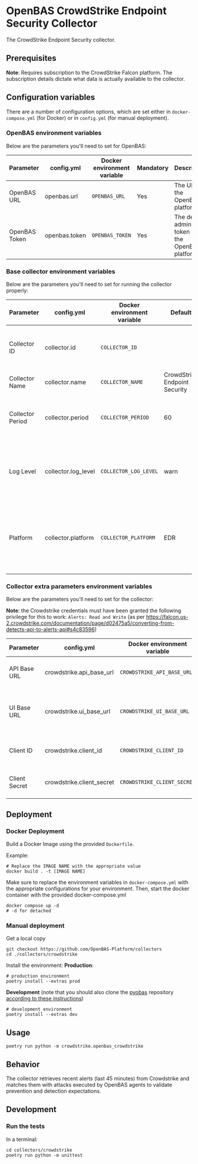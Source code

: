 # OpenBAS CrowdStrike Endpoint Security Collector

The CrowdStrike Endpoint Security collector.

## Prerequisites

**Note**: Requires subscription to the CrowdStrike Falcon platform. The subscription
details dictate what data is actually available to the collector.

## Configuration variables

There are a number of configuration options, which are set either in `docker-compose.yml` (for Docker) or
in `config.yml` (for manual deployment).

### OpenBAS environment variables

Below are the parameters you'll need to set for OpenBAS:

| Parameter     | config.yml    | Docker environment variable | Mandatory | Description                                          |
|---------------|---------------|-----------------------------|-----------|------------------------------------------------------|
| OpenBAS URL   | openbas.url   | `OPENBAS_URL`               | Yes       | The URL of the OpenBAS platform.                     |
| OpenBAS Token | openbas.token | `OPENBAS_TOKEN`             | Yes       | The default admin token set in the OpenBAS platform. |

### Base collector environment variables

Below are the parameters you'll need to set for running the collector properly:

| Parameter        | config.yml          | Docker environment variable | Default                       | Mandatory | Description                                                                                   |
|------------------|---------------------|-----------------------------|-------------------------------|-----------|-----------------------------------------------------------------------------------------------|
| Collector ID     | collector.id        | `COLLECTOR_ID`              |                               | Yes       | A unique `UUIDv4` identifier for this collector instance.                                     |
| Collector Name   | collector.name      | `COLLECTOR_NAME`            | CrowdStrike Endpoint Security | No        | Name of the collector.                                                                        |
| Collector Period | collector.period    | `COLLECTOR_PERIOD`          | 60                            | No        | The time interval at which your collector will run (int, seconds).                            |
| Log Level        | collector.log_level | `COLLECTOR_LOG_LEVEL`       | warn                          | No        | Determines the verbosity of the logs. Options are `debug`, `info`, `warn`, or `error`.        |
| Platform         | collector.platform  | `COLLECTOR_PLATFORM`        | EDR                           | No        | Type of security platform this collector works for. One of: `EDR, XDR, SIEM, SOAR, NDR, ISPM` |

### Collector extra parameters environment variables

Below are the parameters you'll need to set for the collector:

**Note**: the Crowdstrike credentials must have been granted the following privilege for this to work: `Alerts: Read and Write`
(as per https://falcon.us-2.crowdstrike.com/documentation/page/d02475a5/converting-from-detects-api-to-alerts-api#s4c83596)

| Parameter     | config.yml                | Docker environment variable | Default                               | Mandatory | Description                                                     |
|---------------|---------------------------|-----------------------------|---------------------------------------|-----------|-----------------------------------------------------------------|
| API Base URL  | crowdstrike.api_base_url  | `CROWDSTRIKE_API_BASE_URL`  | `https://api.us-2.crowdstrike.com`    | No        | The base URL for the CrowdStrike APIs.                          |
| UI Base URL   | crowdstrike.ui_base_url   | `CROWDSTRIKE_UI_BASE_URL`   | `https://falcon.us-2.crowdstrike.com` | No        | The base URL for the CrowdStrike UI you use to see your alerts. |
| Client ID     | crowdstrike.client_id     | `CROWDSTRIKE_CLIENT_ID`     |                                       | Yes       | The CrowdStrike API client ID.                                  |
| Client Secret | crowdstrike.client_secret | `CROWDSTRIKE_CLIENT_SECRET` |                                       | Yes       | The CrowdStrike API client secret.                              |

## Deployment

### Docker Deployment

Build a Docker Image using the provided `Dockerfile`.

Example:

```shell
# Replace the IMAGE NAME with the appropriate value
docker build . -t [IMAGE NAME]
```

Make sure to replace the environment variables in `docker-compose.yml` with the appropriate configurations for your
environment. Then, start the docker container with the provided docker-compose.yml

```shell
docker compose up -d
# -d for detached
```

### Manual deployment

Get a local copy
```commandline
git checkout https://github.com/OpenBAS-Platform/collectors
cd ./collectors/crowdstrike
```
Install the environment:
**Production**:
```shell
# production environment
poetry install --extras prod
```

**Development** (note that you should also clone the [pyobas](OpenBAS-Platform/client-python) repository [according to
these instructions](../README.md#simultaneous-development-on-pyobas-and-a-collector))
```shell
# development environment
poetry install --extras dev
```

## Usage
```commandline
poetry run python -m crowdstrike.openbas_crowdstrike
```

## Behavior

The collector retrieves recent alerts (last 45 minutes) from Crowdstrike and matches them with attacks executed
by OpenBAS agents to validate prevention and detection expectations.

## Development

### Run the tests
In a terminal:
```commandline
cd collectors/crowdstrike
poetry run python -m unittest
```
